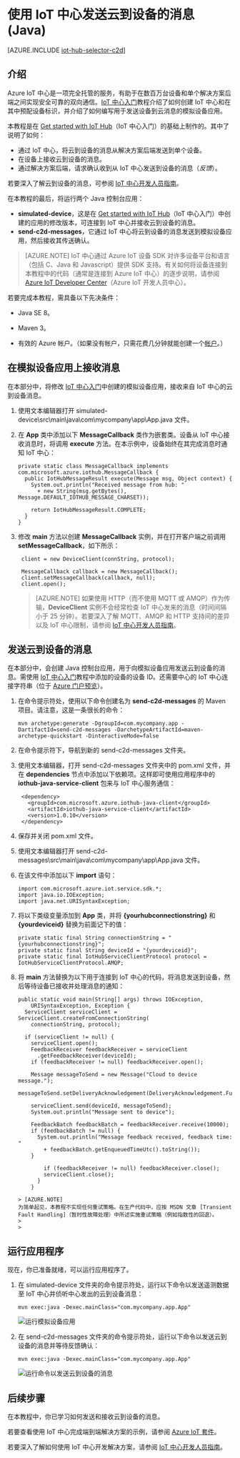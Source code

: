 <properties
    pageTitle="Azure IoT 中心的云到设备的消息 (Java) | Azure"
    description="如何使用 Azure IoT SDK for Java 将云到设备的消息从 Azure IoT 中心发送到设备。修改模拟设备应用以接收云到设备消息，并修改后端应用以发送云到设备消息。"
    services="iot-hub"
    documentationcenter="java"
    author="dominicbetts"
    manager="timlt"
    editor="" />
<tags
    ms.assetid="7f785ea8-e7c2-40c5-87ef-96525e9b9e1e"
    ms.service="iot-hub"
    ms.devlang="java"
    ms.topic="article"
    ms.tgt_pltfrm="na"
    ms.workload="na"
    ms.date="11/23/2016"
    wacn.date="01/13/2017"
    ms.author="dobett" />  


# 使用 IoT 中心发送云到设备的消息 (Java)

[AZURE.INCLUDE [iot-hub-selector-c2d](../../includes/iot-hub-selector-c2d.md)]

## 介绍
Azure IoT 中心是一项完全托管的服务，有助于在数百万台设备和单个解决方案后端之间实现安全可靠的双向通信。[IoT 中心入门]教程介绍了如何创建 IoT 中心和在其中预配设备标识，并介绍了如何编写用于发送设备到云消息的模拟设备应用。

本教程是在 [Get started with IoT Hub]（IoT 中心入门）的基础上制作的。其中了说明了如何：

* 通过 IoT 中心，将云到设备的消息从解决方案后端发送到单个设备。
* 在设备上接收云到设备的消息。
* 通过解决方案后端，请求确认收到从 IoT 中心发送到设备的消息（*反馈*）。

若要深入了解云到设备的消息，可参阅 [IoT 中心开发人员指南][IoT Hub developer guide - C2D]。

在本教程的最后，将运行两个 Java 控制台应用：

* **simulated-device**，这是在 [Get started with IoT Hub]（IoT 中心入门）中创建的应用的修改版本，可连接到 IoT 中心并接收云到设备的消息。
* **send-c2d-messages**，它通过 IoT 中心将云到设备的消息发送到模拟设备应用，然后接收其传送确认。

> [AZURE.NOTE]
IoT 中心通过 Azure IoT 设备 SDK 对许多设备平台和语言（包括 C、Java 和 Javascript）提供 SDK 支持。有关如何将设备连接到本教程中的代码（通常是连接到 Azure IoT 中心）的逐步说明，请参阅 [Azure IoT Developer Center]（Azure IoT 开发人员中心）。
> 
> 

若要完成本教程，需具备以下先决条件：

+ Java SE 8。<br/>

+ Maven 3。<br/>

+ 有效的 Azure 帐户。（如果没有帐户，只需花费几分钟就能创建一个[帐户][lnk-free-trial]。）

## 在模拟设备应用上接收消息
在本部分中，将修改 [IoT 中心入门]中创建的模拟设备应用，接收来自 IoT 中心的云到设备消息。

1. 使用文本编辑器打开 simulated-device\\src\\main\\java\\com\\mycompany\\app\\App.java 文件。

2. 在 **App** 类中添加以下 **MessageCallback** 类作为嵌套类。设备从 IoT 中心接收消息时，将调用 **execute** 方法。在本示例中，设备始终在其完成消息时通知 IoT 中心：

    ```
    private static class MessageCallback implements
    com.microsoft.azure.iothub.MessageCallback {
      public IotHubMessageResult execute(Message msg, Object context) {
        System.out.println("Received message from hub: "
          + new String(msg.getBytes(), Message.DEFAULT_IOTHUB_MESSAGE_CHARSET));

        return IotHubMessageResult.COMPLETE;
      }
    }
    ```

3. 修改 **main** 方法以创建 **MessageCallback** 实例，并在打开客户端之前调用 **setMessageCallback**，如下所示：

    
        client = new DeviceClient(connString, protocol);
    
        MessageCallback callback = new MessageCallback();
        client.setMessageCallback(callback, null);
        client.open();
    
   > [AZURE.NOTE]
   如果使用 HTTP（而不使用 MQTT 或 AMQP）作为传输，**DeviceClient** 实例不会经常检查 IoT 中心发来的消息（时间间隔小于 25 分钟）。若要深入了解 MQTT、AMQP 和 HTTP 支持间的差异以及 IoT 中心限制，请参阅 [IoT 中心开发人员指南][IoT Hub developer guide - C2D]。
   > 
   > 

## 发送云到设备的消息
在本部分中，会创建 Java 控制台应用，用于向模拟设备应用发送云到设备的消息。需使用 [IoT 中心入门]教程中添加的设备的设备 ID。还需要中心的 IoT 中心连接字符串（位于 [Azure 门户预览]）。

1. 在命令提示符处，使用以下命令创建名为 **send-c2d-messages** 的 Maven 项目。请注意，这是一条很长的命令：

    ```
    mvn archetype:generate -DgroupId=com.mycompany.app -DartifactId=send-c2d-messages -DarchetypeArtifactId=maven-archetype-quickstart -DinteractiveMode=false
    ```

2. 在命令提示符下，导航到新的 send-c2d-messages 文件夹。

3. 使用文本编辑器，打开 send-c2d-messages 文件夹中的 pom.xml 文件，并在 **dependencies** 节点中添加以下依赖项。这样即可使用应用程序中的 **iothub-java-service-client** 包来与 IoT 中心服务通信：

    
        <dependency>
          <groupId>com.microsoft.azure.iothub-java-client</groupId>
          <artifactId>iothub-java-service-client</artifactId>
          <version>1.0.10</version>
        </dependency>
    

4. 保存并关闭 pom.xml 文件。

5. 使用文本编辑器打开 send-c2d-messages\src\main\java\com\mycompany\app\App.java 文件。

6. 在该文件中添加以下 **import** 语句：

    ```
    import com.microsoft.azure.iot.service.sdk.*;
    import java.io.IOException;
    import java.net.URISyntaxException;
    ```

7. 将以下类级变量添加到 **App** 类，并将 **{yourhubconnectionstring}** 和 **{yourdeviceid}** 替换为前面记下的值：

    ```
    private static final String connectionString = "{yourhubconnectionstring}";
    private static final String deviceId = "{yourdeviceid}";
    private static final IotHubServiceClientProtocol protocol = IotHubServiceClientProtocol.AMQP;
    ```
    
8. 将 **main** 方法替换为以下用于连接到 IoT 中心的代码，将消息发送到设备，然后等待设备已接收并处理消息的通知：

    ```
    public static void main(String[] args) throws IOException,
        URISyntaxException, Exception {
      ServiceClient serviceClient = ServiceClient.createFromConnectionString(
        connectionString, protocol);
      
      if (serviceClient != null) {
        serviceClient.open();
        FeedbackReceiver feedbackReceiver = serviceClient
          .getFeedbackReceiver(deviceId);
        if (feedbackReceiver != null) feedbackReceiver.open();

        Message messageToSend = new Message("Cloud to device message.");
        messageToSend.setDeliveryAcknowledgement(DeliveryAcknowledgement.Full);

        serviceClient.send(deviceId, messageToSend);
        System.out.println("Message sent to device");

        FeedbackBatch feedbackBatch = feedbackReceiver.receive(10000);
        if (feedbackBatch != null) {
          System.out.println("Message feedback received, feedback time: "
            + feedbackBatch.getEnqueuedTimeUtc().toString());
        }
    
            if (feedbackReceiver != null) feedbackReceiver.close();
            serviceClient.close();
          }
        }
    
   > [AZURE.NOTE]
   为简单起见，本教程不实现任何重试策略。在生产代码中，应按 MSDN 文章 [Transient Fault Handling]（暂时性故障处理）中所述实施重试策略（例如指数性的回退）。
   > 
   > 

## 运行应用程序

现在，你已准备就绪，可以运行应用程序了。

1. 在 simulated-device 文件夹的命令提示符处，运行以下命令以发送遥测数据至 IoT 中心并侦听中心发出的云到设备消息：

    ```
    mvn exec:java -Dexec.mainClass="com.mycompany.app.App" 
    ```

    ![运行模拟设备应用][img-simulated-device]

2. 在 send-c2d-messages 文件夹的命令提示符处，运行以下命令以发送云到设备的消息并等待反馈确认：

    ```
    mvn exec:java -Dexec.mainClass="com.mycompany.app.App"
    ```

    ![运行命令以发送云到设备的消息][img-send-command]

## 后续步骤

在本教程中，你已学习如何发送和接收云到设备的消息。

若要查看使用 IoT 中心完成端到端解决方案的示例，请参阅 [Azure IoT 套件]。

若要深入了解如何使用 IoT 中心开发解决方案，请参阅 [IoT 中心开发人员指南]。

<!-- Images -->
[img-simulated-device]: ./media/iot-hub-java-java-c2d/receivec2d.png
[img-send-command]: ./media/iot-hub-java-java-c2d/sendc2d.png
<!-- Links -->

[Get started with IoT Hub]: /documentation/articles/iot-hub-java-java-getstarted/
[IoT 中心入门]: /documentation/articles/iot-hub-java-java-getstarted/
[IoT Hub Developer Guide - C2D]: /documentation/articles/iot-hub-devguide-messaging/
[IoT 中心开发人员指南]: /documentation/articles/iot-hub-devguide/
[Azure IoT Developer Center]: /develop/iot
[lnk-free-trial]: /pricing/1rmb-trial/

[Transient Fault Handling]: https://msdn.microsoft.com/zh-cn/library/hh680901(v=pandp.50).aspx
[Azure 门户预览]: https://portal.azure.cn
[Azure IoT 套件]: /documentation/services/iot-suite/

<!---HONumber=Mooncake_0109_2017-->
<!--Update_Description:update wording and code-->